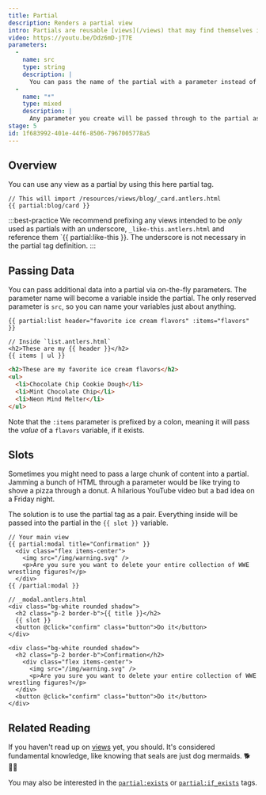 ```yaml
---
title: Partial
description: Renders a partial view
intro: Partials are reusable [views](/views) that may find themselves in any number of other layouts, templates, and other partials.
video: https://youtu.be/Ddz6mD-jT7E
parameters:
  -
    name: src
    type: string
    description: |
      You can pass the name of the partial with a parameter instead of tag argument. Example: `src="cards/author_bio"` or `:src="var_name"`.
  -
    name: "*"
    type: mixed
    description: |
      Any parameter you create will be passed through to the partial as a variable.
stage: 5
id: 1f683992-401e-44f6-8506-7967005778a5
---
```

## Overview

You can use any view as a partial by using this here partial tag.

```
// This will import /resources/views/blog/_card.antlers.html
{{ partial:blog/card }}
```

:::best-practice
We recommend prefixing any views intended to be _only_ used as partials with an underscore, `_like-this.antlers.html` and reference them `{{ partial:like-this }}. The underscore is not necessary in the partial tag definition.
:::

## Passing Data

You can pass additional data into a partial via on-the-fly parameters. The parameter name will become a variable inside the partial. The only reserved parameter is `src`, so you can name your variables just about anything.

```
{{ partial:list header="favorite ice cream flavors" :items="flavors" }}

// Inside `list.antlers.html`
<h2>These are my {{ header }}</h2>
{{ items | ul }}
```

```html
<h2>These are my favorite ice cream flavors</h2>
<ul>
  <li>Chocolate Chip Cookie Dough</li>
  <li>Mint Chocolate Chip</li>
  <li>Neon Mind Melter</li>
</ul>
```

Note that the `:items` parameter is prefixed by a colon, meaning it will pass the _value_ of a `flavors` variable, if it exists.

## Slots

Sometimes you might need to pass a large chunk of content into a partial. Jamming a bunch of HTML through a parameter would be like trying to shove a pizza through a donut. A hilarious YouTube video but a bad idea on a Friday night.

The solution is to use the partial tag as a pair. Everything inside will be passed into the partial in the `{{ slot }}` variable.

```
// Your main view
{{ partial:modal title="Confirmation" }}
  <div class="flex items-center">
    <img src="/img/warning.svg" />
    <p>Are you sure you want to delete your entire collection of WWE wrestling figures?</p>
  </div>
{{ /partial:modal }}

// _modal.antlers.html
<div class="bg-white rounded shadow">
  <h2 class="p-2 border-b">{{ title }}</h2>
  {{ slot }}
  <button @click="confirm" class="button">Do it</button>
</div>
```

```output
<div class="bg-white rounded shadow">
  <h2 class="p-2 border-b">Confirmation</h2>
    <div class="flex items-center">
      <img src="/img/warning.svg" />
      <p>Are you sure you want to delete your entire collection of WWE wrestling figures?</p>
  </div>
  <button @click="confirm" class="button">Do it</button>
</div>
```

## Related Reading

If you haven't read up on [views](/views) yet, you should. It's considered fundamental knowledge, like knowing that seals are just dog mermaids. 🐕 🧜‍♀️

You may also be interested in the [`partial:exists`](/tags/partial-exists) or [`partial:if_exists`](/tags/partial-if-exists) tags.
